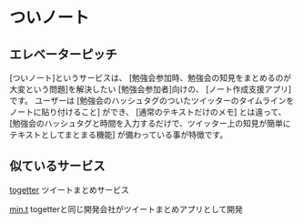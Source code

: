 # ついノート

## エレベーターピッチ

[ついノート]というサービスは、
[勉強会参加時、勉強会の知見をまとめるのが大変という問題]を解決したい
[勉強会参加者]向けの、
[ノート作成支援アプリ]です。
ユーザーは [勉強会のハッシュタグのついたツイッターのタイムラインをノートに貼り付けること] ができ、
[通常のテキストだけのメモ] とは違って、[勉強会のハッシュタグと時間を入力するだけで、ツイッター上の知見が簡単にテキストとしてまとまる機能] が備わっている事が特徴です。

## 似ているサービス
[togetter](https://togetter.com/hot)
ツイートまとめサービス

[min.t](https://min.togetter.com/)
togetterと同じ開発会社がツイートまとめアプリとして開発
